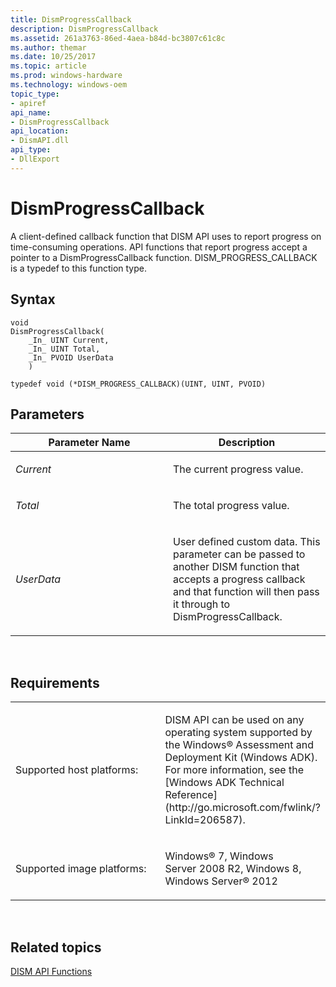 ```yaml
---
title: DismProgressCallback
description: DismProgressCallback
ms.assetid: 261a3763-86ed-4aea-b84d-bc3807c61c8c
ms.author: themar
ms.date: 10/25/2017
ms.topic: article
ms.prod: windows-hardware
ms.technology: windows-oem
topic_type: 
- apiref
api_name: 
- DismProgressCallback
api_location: 
- DismAPI.dll
api_type: 
- DllExport
---
```


# DismProgressCallback


A client-defined callback function that DISM API uses to report progress on time-consuming operations. API functions that report progress accept a pointer to a DismProgressCallback function. DISM\_PROGRESS\_CALLBACK is a typedef to this function type.

## <span id="Syntax"></span><span id="syntax"></span><span id="SYNTAX"></span>Syntax


``` syntax
void
DismProgressCallback(
    _In_ UINT Current,
    _In_ UINT Total,
    _In_ PVOID UserData
    )

typedef void (*DISM_PROGRESS_CALLBACK)(UINT, UINT, PVOID)
```

## <span id="Parameters"></span><span id="parameters"></span><span id="PARAMETERS"></span>Parameters


<table>
<colgroup>
<col width="50%" />
<col width="50%" />
</colgroup>
<thead>
<tr class="header">
<th>Parameter Name</th>
<th>Description</th>
</tr>
</thead>
<tbody>
<tr class="odd">
<td><p><em>Current</em></p></td>
<td><p>The current progress value.</p></td>
</tr>
<tr class="even">
<td><p><em>Total</em></p></td>
<td><p>The total progress value.</p></td>
</tr>
<tr class="odd">
<td><p><em>UserData</em></p></td>
<td><p>User defined custom data. This parameter can be passed to another DISM function that accepts a progress callback and that function will then pass it through to DismProgressCallback.</p></td>
</tr>
</tbody>
</table>

 

## <span id="Requirements"></span><span id="requirements"></span><span id="REQUIREMENTS"></span>Requirements


<table>
<colgroup>
<col width="50%" />
<col width="50%" />
</colgroup>
<tbody>
<tr class="odd">
<td><p>Supported host platforms:</p></td>
<td><p>DISM API can be used on any operating system supported by the Windows® Assessment and Deployment Kit (Windows ADK). For more information, see the [Windows ADK Technical Reference](http://go.microsoft.com/fwlink/?LinkId=206587).</p></td>
</tr>
<tr class="even">
<td><p>Supported image platforms:</p></td>
<td><p>Windows® 7, Windows Server 2008 R2, Windows 8, Windows Server® 2012</p></td>
</tr>
</tbody>
</table>

 

## <span id="related_topics"></span>Related topics


[DISM API Functions](dism-api-functions.md)

 

 




